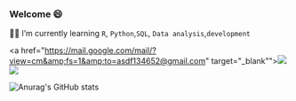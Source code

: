 ### Welcome :smile:

:man_student: I’m currently learning `R`, `Python`,`SQL`, `Data analysis`,`development`



<a href="https://mail.google.com/mail/?view=cm&amp;fs=1&amp;to=asdf134652@gmail.com" target="_blank""><img src="https://img.shields.io/badge/asdf134652@gmail.com-배경색?style=뱃지모양&logo=Gmail&logoColor=#EA4335"/></a>   <a href="https://www.instagram.com/hola_wan/" target="_blank"><img src="https://img.shields.io/badge/hola_wan-배경색?style=뱃지모양&logo=Instagram&logoColor=#E4405F"/></a>







![Anurag's GitHub stats](https://github-readme-stats.vercel.app/api?username=holawan&show_icons=true&theme=radical)



